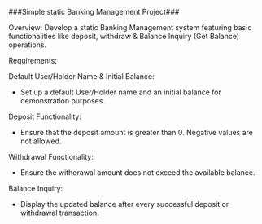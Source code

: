 ###Simple static Banking Management Project###

Overview: Develop a static Banking Management system 
featuring basic functionalities like deposit, 
withdraw & Balance Inquiry (Get Balance) operations.

Requirements:

Default User/Holder Name & Initial Balance:

* Set up a default User/Holder name and an initial balance for demonstration purposes.

Deposit Functionality:

* Ensure that the deposit amount is greater than 0. 
Negative values are not allowed.

Withdrawal Functionality:

* Ensure the withdrawal amount does not exceed 
the available balance.

Balance Inquiry:

* Display the updated balance after every successful 
deposit or withdrawal transaction.